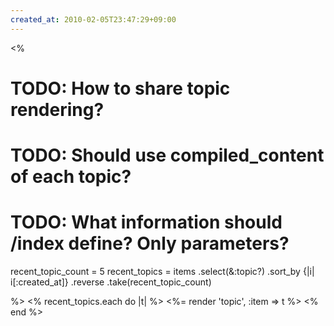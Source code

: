 ```yaml
---
created_at: 2010-02-05T23:47:29+09:00
---
```


<%
# TODO: How to share topic rendering?
# TODO: Should use compiled_content of each topic?
# TODO: What information should /index define?  Only parameters?

recent_topic_count = 5
recent_topics =
  items
  .select(&:topic?)
  .sort_by {|i| i[:created_at]}
  .reverse
  .take(recent_topic_count)

%>
<% recent_topics.each do |t| %>
  <%= render 'topic', :item => t %>
<% end %>
